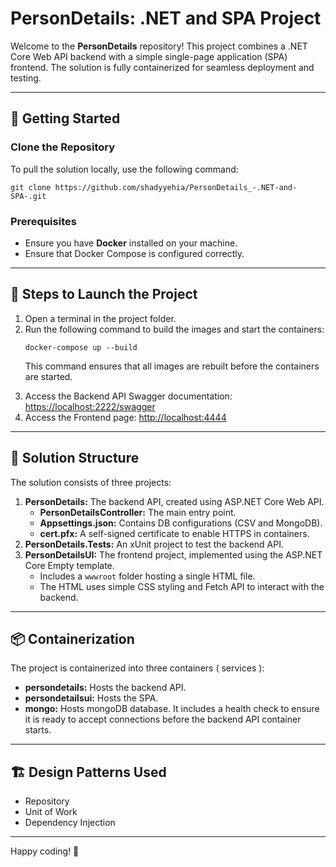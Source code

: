<h1>PersonDetails: .NET and SPA Project</h1>
<p>
Welcome to the <b>PersonDetails</b> repository! This project combines a .NET Core Web API backend with a simple single-page application (SPA) frontend. The solution is fully containerized for seamless deployment and testing.
</p>

<hr/>

<h2>🔧 Getting Started</h2>

<h3>Clone the Repository</h3>
<p>To pull the solution locally, use the following command:</p>
<pre>
<code>git clone https://github.com/shadyyehia/PersonDetails_-.NET-and-SPA-.git</code>
</pre>

<h3>Prerequisites</h3>
<ul>
  <li>Ensure you have <b>Docker</b> installed on your machine.</li>
  <li>Ensure that Docker Compose is configured correctly.</li>
</ul>

<hr/>

<h2>🚀 Steps to Launch the Project</h2>
<ol>
  <li>
    Open a terminal in the project folder.
  </li>
  <li>
    Run the following command to build the images and start the containers:
    <pre><code>docker-compose up --build</code></pre>
    <p>This command ensures that all images are rebuilt before the containers are started.</p>
  </li>
  <li>
    Access the Backend API Swagger documentation:
    <a href="https://localhost:2222/swagger" target="_blank">https://localhost:2222/swagger</a>
  </li>
  <li>
    Access the Frontend page:
    <a href="http://localhost:4444" target="_blank">http://localhost:4444</a>
  </li>
</ol>

<hr/>

<h2>📂 Solution Structure</h2>
<p>The solution consists of three projects:</p>
<ol>
  <li>
    <b>PersonDetails:</b> The backend API, created using ASP.NET Core Web API.
    <ul>
      <li><b>PersonDetailsController:</b> The main entry point.</li>
      <li><b>Appsettings.json:</b> Contains DB configurations (CSV and MongoDB).</li>
      <li><b>cert.pfx:</b> A self-signed certificate to enable HTTPS in containers.</li>
    </ul>
  </li>
  <li>
    <b>PersonDetails.Tests:</b> An xUnit project to test the backend API.
  </li>
  <li>
    <b>PersonDetailsUI:</b> The frontend project, implemented using the ASP.NET Core Empty template.
    <ul>
      <li>Includes a <code>wwwroot</code> folder hosting a single HTML file.</li>
      <li>The HTML uses simple CSS styling and Fetch API to interact with the backend.</li>
    </ul>
  </li>
</ol>

<hr/>

<h2>📦 Containerization</h2>
<p>
The project is containerized into three containers ( services ):
</p>
<ul>
  <li><b>persondetails:</b> Hosts the backend API.</li>
  <li><b>persondetailsui:</b> Hosts the SPA.</li>
  <li><b>mongo:</b> Hosts mongoDB database. It includes a health check to ensure it is ready to accept connections before the backend API container starts.</li>
</ul>

<hr/>

<h2>🏗️ Design Patterns Used</h2>
<ul>
  <li>Repository</li>
  <li>Unit of Work</li>
  <li>Dependency Injection</li>
</ul>

<hr/>

<p>Happy coding! 🎉</p>
